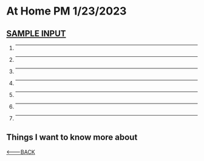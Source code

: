 # At Home PM 1/23/2023

## [SAMPLE INPUT](website)

1. ****
2. ****
3. ****
4. ****
5. ****
6. ****
7. ****

## Things I want to know more about

[<---BACK](README.md)
